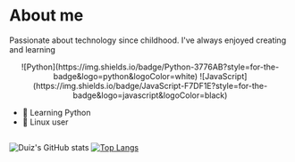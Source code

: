 # About me

Passionate about technology since childhood. I've always enjoyed creating and learning

<div style="text-align: center;" >
    <div style="border-radius: 10px; overflow: hidden;">
    ![Python](https://img.shields.io/badge/Python-3776AB?style=for-the-badge&logo=python&logoColor=white) 
    ![JavaScript](https://img.shields.io/badge/JavaScript-F7DF1E?style=for-the-badge&logo=javascript&logoColor=black)
    </div>
</div>

<div>
    <ul>
        <li>🐍 Learning Python
        <li>🐧 Linux user 
    </ul>    
</div>

##
![Duiz's GitHub stats](https://github-readme-stats.vercel.app/api?username=duizz&show_icons=true&theme=discord_old_blurple)
[![Top Langs](https://github-readme-stats.vercel.app/api/top-langs/?username=duizz&theme=discord_old_blurple)](https://github.com/duizz)

